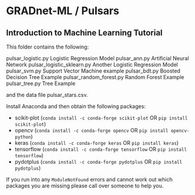 # GRADnet-ML / Pulsars
Introduction to Machine Learning Tutorial
-------------------------------------------------------------------------------------------------
This folder contains the following:

 pulsar_logistic.py           Logistic Regression Model
 pulsar_ann.py                Artificial Neural Network
 pulsar_logistic_sklearn.py   Another Logistic Regression Model
 pulsar_svm.py                Support Vector Machine example
 pulsar_bdt.py                Boosted Decision Tree Example
 pulsar_random_forest.py      Random Forest Example
 pulsar_tree.py               Tree Example

and the data file pulsar_stars.csv.

Install Anaconda and then obtain the following packages:
* scikit-plot (`conda install -c conda-forge scikit-plot` OR `pip install scikit-plot`)  
* opencv (`conda install -c conda-forge opencv` OR `pip install opencv-python`)  
* keras (`conda install -c conda-forge keras` OR `pip install keras`)
* tensorflow (`conda install -c conda-forge tensorflow` OR `pip install tensorflow`)
* pydotplus (`conda install -c conda-forge pydotplus` OR `pip install pydotplus`)

If you run into any `ModuleNotFound` errors and cannot work out which packages you are missing please call over someone to help you.
